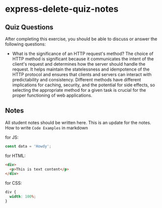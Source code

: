 # express-delete-quiz-notes

## Quiz Questions

After completing this exercise, you should be able to discuss or answer the following questions:

- What is the significance of an HTTP request's method?
  The choice of HTTP method is significant because it communicates the intent of the client's request and determines how the server should handle the request. It helps maintain the statelessness and idempotence of the HTTP protocol and ensures that clients and servers can interact with predictability and consistency. Different methods have different implications for caching, security, and the potential for side effects, so selecting the appropriate method for a given task is crucial for the proper functioning of web applications.

## Notes

All student notes should be written here.
This is an update for the notes.
How to write `Code Examples` in markdown

for JS:

```javascript
const data = 'Howdy';
```

for HTML:

```html
<div>
  <p>This is text content</p>
</div>
```

for CSS:

```css
div {
  width: 100%;
}
```
